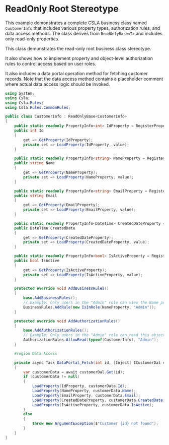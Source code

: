 # ReadOnly Root Stereotype

This example demonstrates a complete CSLA business class named `CustomerInfo` that includes various property types, authorization rules, and data access methods. The class derives from `ReadOnlyBase<T>` and includes only read-only properties.

This class demonstrates the read-only root business class stereotype.

It also shows how to implement property and object-level authorization rules to control access based on user roles.

It also includes a data portal operation method for fetching customer records. Note that the data access method contains a placeholder comment where actual data access logic should be invoked.

```csharp
using System;
using Csla;
using Csla.Rules;
using Csla.Rules.CommonRules;

public class CustomerInfo : ReadOnlyBase<CustomerInfo>
{
    public static readonly PropertyInfo<int> IdProperty = RegisterProperty<int>(nameof(Id));
    public int Id
    {
        get => GetProperty(IdProperty);
        private set => LoadProperty(IdProperty, value);
    }

    public static readonly PropertyInfo<string> NameProperty = RegisterProperty<string>(nameof(Name));
    public string Name
    {
        get => GetProperty(NameProperty);
        private set => LoadProperty(NameProperty, value);
    }

    public static readonly PropertyInfo<string> EmailProperty = RegisterProperty<string>(nameof(Email));
    public string Email
    {
        get => GetProperty(EmailProperty);
        private set => LoadProperty(EmailProperty, value);
    }

    public static readonly PropertyInfo<DateTime> CreatedDateProperty = RegisterProperty<DateTime>(nameof(CreatedDate));
    public DateTime CreatedDate
    {
        get => GetProperty(CreatedDateProperty);
        private set => LoadProperty(CreatedDateProperty, value);
    }

    public static readonly PropertyInfo<bool> IsActiveProperty = RegisterProperty<bool>(nameof(IsActive));
    public bool IsActive
    {
        get => GetProperty(IsActiveProperty);
        private set => LoadProperty(IsActiveProperty, value);
    }

    protected override void AddBusinessRules()
    {
        base.AddBusinessRules();
        // Example: Only users in the "Admin" role can view the Name property
        BusinessRules.AddRule(new IsInRole(NameProperty, "Admin"));
    }

    protected override void AddAuthorizationRules()
    {
        base.AddAuthorizationRules();
        // Example: Only users in the "Admin" role can read this object
        AuthorizationRules.AllowRead(typeof(CustomerInfo), "Admin");
    }

    #region Data Access

    private async Task DataPortal_Fetch(int id, [Inject] ICustomerDal customerDal)
    {
        var customerData = await customerDal.Get(id);
        if (customerData != null)
        {
            LoadProperty(IdProperty, customerData.Id);
            LoadProperty(NameProperty, customerData.Name);
            LoadProperty(EmailProperty, customerData.Email);
            LoadProperty(CreatedDateProperty, customerData.CreatedDate);
            LoadProperty(IsActiveProperty, customerData.IsActive);
        }
        else
        {
            throw new ArgumentException($"Customer {id} not found");
        }
    }
}
```
